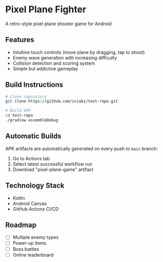 # Pixel Plane Fighter

A retro-style pixel plane shooter game for Android

## Features
- Intuitive touch controls (move plane by dragging, tap to shoot)
- Enemy wave generation with increasing difficulty
- Collision detection and scoring system
- Simple but addictive gameplay

## Build Instructions
```bash
# Clone repository
git clone https://github.com/iniabi/test-repo.git

# Build APK
cd test-repo
./gradlew assembleDebug
```

## Automatic Builds
APK artifacts are automatically generated on every push to `main` branch:
1. Go to Actions tab
2. Select latest successful workflow run
3. Download "pixel-plane-game" artifact

## Technology Stack
- Kotlin
- Android Canvas
- GitHub Actions CI/CD

## Roadmap
- [ ] Multiple enemy types
- [ ] Power-up items
- [ ] Boss battles
- [ ] Online leaderboard